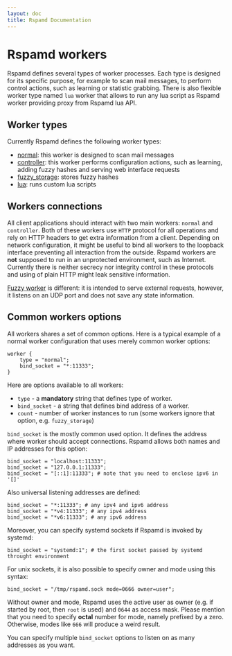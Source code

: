 ```yaml
---
layout: doc
title: Rspamd Documentation
---
```

# Rspamd workers

Rspamd defines several types of worker processes. Each type is designed for its specific
purpose, for example to scan mail messages, to perform control actions, such as learning or
statistic grabbing. There is also flexible worker type named `lua` worker that allows
to run any lua script as Rspamd worker providing proxy from Rspamd lua API.

## Worker types

Currently Rspamd defines the following worker types:

- [normal](normal.html): this worker is designed to scan mail messages
- [controller](controller.html): this worker performs configuration actions, such as
learning, adding fuzzy hashes and serving web interface requests
- [fuzzy_storage](fuzzy_storage.html): stores fuzzy hashes
- [lua](lua_worker.html): runs custom lua scripts

## Workers connections

All client applications should interact with two main workers: `normal` and `controller`.
Both of these workers use `HTTP` protocol for all operations and rely on HTTP headers
to get extra information from a client. Depending on network configuration, it might be
useful to bind all workers to the loopback interface preventing all interaction from the
outside. Rspamd workers are **not** supposed to run in an unprotected environment, such as
Internet. Currently there is neither secrecy nor integrity control in these protocols and
using of plain HTTP might leak sensitive information.

[Fuzzy worker](fuzzy_storage.html) is different: it is intended to serve external requests, however, it
listens on an UDP port and does not save any state information.

## Common workers options

All workers shares a set of common options. Here is a typical example of a normal
worker configuration that uses merely common worker options:

~~~ucl
worker {
    type = "normal";
    bind_socket = "*:11333";
}
~~~

Here are options available to all workers:

- `type` - a **mandatory** string that defines type of worker.
- `bind_socket` - a string that defines bind address of a worker.
- `count` - number of worker instances to run (some workers ignore that option, e.g. `fuzzy_storage`)

`bind_socket` is the mostly common used option. It defines the address where worker should accept
connections. Rspamd allows both names and IP addresses for this option:

~~~ucl
bind_socket = "localhost:11333";
bind_socket = "127.0.0.1:11333";
bind_socket = "[::1]:11333"; # note that you need to enclose ipv6 in '[]'
~~~

Also universal listening addresses are defined:

~~~ucl
bind_socket = "*:11333"; # any ipv4 and ipv6 address
bind_socket = "*v4:11333"; # any ipv4 address
bind_socket = "*v6:11333"; # any ipv6 address
~~~

Moreover, you can specify systemd sockets if Rspamd is invoked by systemd:

~~~ucl
bind_socket = "systemd:1"; # the first socket passed by systemd throught environment
~~~

For unix sockets, it is also possible to specify owner and mode using this syntax:

~~~ucl
bind_socket = "/tmp/rspamd.sock mode=0666 owner=user";
~~~

Without owner and mode, Rspamd uses the active user as owner (e.g. if started by root,
then `root` is used) and `0644` as access mask. Please mention that you need to specify
**octal** number for mode, namely prefixed by a zero. Otherwise, modes like `666` will produce
a weird result.

You can specify multiple `bind_socket` options to listen on as many addresses as
you want.
